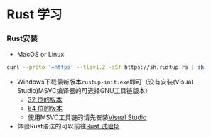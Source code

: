 # Rust 学习
### Rust安装
- MacOS or Linux
```bash
curl --proto '=https' --tlsv1.2 -sSf https://sh.rustup.rs | sh
```
- Windows下载最新版本`rustup-init.exe`即可（没有安装(Visual Studio)MSVC编译器的可选择GNU工具链版本）
  - [32 位的版本](https://static.rust-lang.org/rustup/dist/i686-pc-windows-msvc/rustup-init.exe) 
  - [64 位的版本](https://static.rust-lang.org/rustup/dist/x86_64-pc-windows-msvc/rustup-init.exe)
  - 使用MSVC工具链的请先安装[Visual Studio](https://kaisery.github.io/trpl-zh-cn/ch01-01-installation.html)
- 体验Rust语法的可以前往[Rust 试验场](https://play.rust-lang.org/)